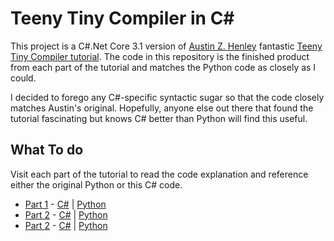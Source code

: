 # Teeny Tiny Compiler in C#
This project is a C#.Net Core 3.1 version of [Austin Z. Henley](https://github.com/AZHenley) fantastic [Teeny Tiny Compiler tutorial](https://web.eecs.utk.edu/~azh/blog/teenytinycompiler1.html). The code in this repository is the finished product from each part of the tutorial and matches the Python code as closely as I could.

I decided to forego any C#-specific syntactic sugar so that the code closely matches Austin's original. Hopefully, anyone else out there that found the tutorial fascinating but knows C# better than Python will find this useful.

## What To do
Visit each part of the tutorial to read the code explanation and reference either the original Python or this C# code.

* [Part 1](https://web.eecs.utk.edu/~azh/blog/teenytinycompiler1.html) - [C#](https://github.com/ItsCodeOutside/TeenyTinyCompiler/blob/master/Part1/Lexer.cs) | [Python](https://github.com/AZHenley/teenytinycompiler/blob/master/part1/lex.py)
* [Part 2](https://web.eecs.utk.edu/~azh/blog/teenytinycompiler2.html) - [C#](https://github.com/ItsCodeOutside/TeenyTinyCompiler/blob/master/Part2/Parser.cs) | [Python](https://github.com/AZHenley/teenytinycompiler/blob/master/part2/parse.py)
* [Part 2](https://web.eecs.utk.edu/~azh/blog/teenytinycompiler2.html) - [C#](https://github.com/ItsCodeOutside/TeenyTinyCompiler/blob/master/Part3/Parser.cs) | [Python](https://github.com/AZHenley/teenytinycompiler/blob/master/part3/parse.py)
